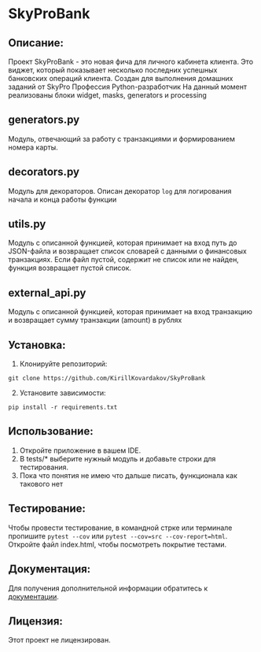 # SkyProBank

## Описание:

Проект SkyProBank - это новая фича для личного кабинета клиента. Это виджет, который показывает несколько последних
успешных банковских операций клиента.
Создан для выполнения домашних заданий от SkyPro Профессия Python-разработчик
На данный момент реализованы блоки widget, masks, generators и processing

## generators.py

Модуль, отвечающий за работу с транзакциями и формированием номера карты.

## decorators.py

Модуль для декораторов. Описан декоратор ```log``` для логирования начала и конца работы функции

## utils.py

Модуль с описанной функцией, которая принимает на вход путь до JSON-файла и возвращает список словарей с данными о
финансовых транзакциях.
Если файл пустой, содержит не список или не найден, функция возвращает пустой список.

## external_api.py

Модуль с описанной функцией, которая принимает на вход транзакцию и возвращает сумму транзакции (amount) в рублях

## Установка:

1. Клонируйте репозиторий:

```
git clone https://github.com/KirillKovardakov/SkyProBank
```

2. Установите зависимости:

```
pip install -r requirements.txt
```

## Использование:

1. Откройте приложение в вашем IDE.
2. В tests/* выберите нужный модуль и добавьте строки для тестирования.
3. Пока что понятия не имею что дальше писать, функционала как такового нет

## Тестирование:

Чтобы провести тестирование, в командной стрке или терминале пропишите
```pytest --cov``` или ```pytest --cov=src --cov-report=html```.
Откройте файл index.html, чтобы посмотреть покрытие тестами.

## Документация:

Для получения дополнительной информации обратитесь к [документации](docs/README.md).

## Лицензия:

Этот проект не лицензирован.
